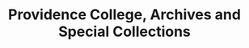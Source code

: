 ---
layout: repo
title: "Providence College, Archives and Special Collections"
id: 167
permalink: repos/167/
---